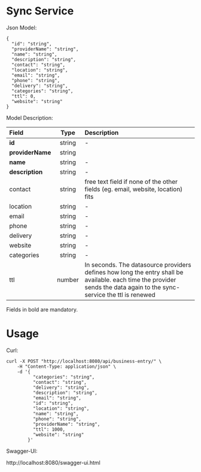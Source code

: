 # Sync Service

Json Model:

    {
      "id": "string",
      "providerName": "string",
      "name": "string",
      "description": "string",
      "contact": "string",
      "location": "string",
      "email": "string",
      "phone": "string",
      "delivery": "string",
      "categories": "string",
      "ttl": 0,
      "website": "string"
    }

Model Description:

Field |  Type | Description
:--- | :---: | :---
**id** | string | -
**providerName** | string | 
**name** | string | -
**description** | string | -
contact | string | free text field if none of the other fields (eg. email, website, location) fits
location | string | -
email | string | -
phone | string | -
delivery | string | -
website | string | -
categories | string | -
ttl | number | In seconds. The datasource providers defines how long the entry shall be available. each time the provider sends the data again to the sync-service the ttl is renewed

Fields in bold are mandatory.


# Usage

Curl:

    curl -X POST "http://localhost:8080/api/business-entry/" \
        -H "Content-Type: application/json" \
        -d '{
              "categories": "string",
              "contact": "string",
              "delivery": "string",
              "description": "string",
              "email": "string",
              "id": "string",
              "location": "string",
              "name": "string",
              "phone": "string",
              "providerName": "string",
              "ttl": 1000,
              "website": "string"
            }'


Swagger-UI:

http://localhost:8080/swagger-ui.html
